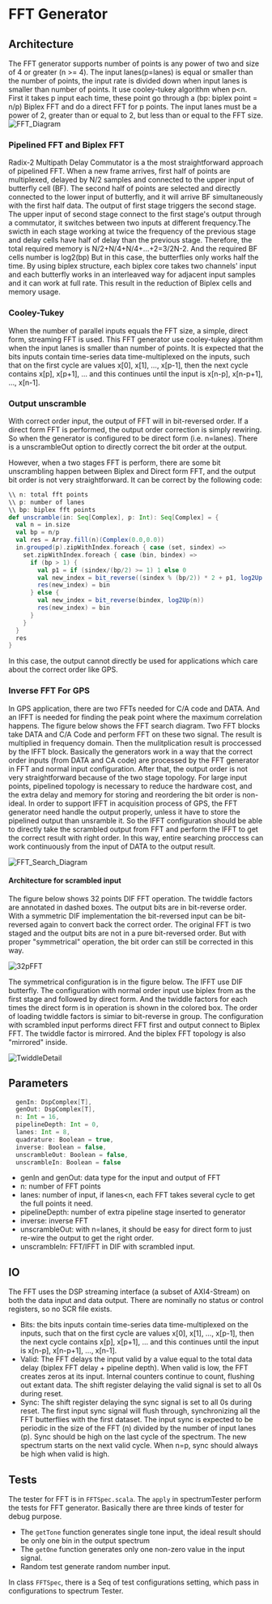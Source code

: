 # FFT Generator
## Architecture
The FFT generator supports number of points is any power of two and size of 4 or greater (n >= 4).
The input lanes(p=lanes) is equal or smaller than the number of points,
the input rate is divided down when input lanes is smaller than number of points.
It use cooley-tukey algorithm when p<n. First it takes p input each time, these point go through a (bp: biplex point = n/p) Biplex FFT and do a direct FFT for p points.
The input lanes must be a power of 2, greater than or equal to 2, but less than or equal to the FFT size.
![FFT_Diagram](pictures/fft/fft-diagram.png)

### Pipelined FFT and Biplex FFT
Radix-2 Multipath Delay Commutator is a the most straightforward approach of pipelined FFT. 
When a new frame arrives, first half of points are multiplexed, delayed by N/2 samples and connected to the upper input of butterfly cell (BF).
The second half of points are selected and directly connected to the lower input of butterfly, and it will arrive BF simultaneously with the first half data. 
The output of first stage triggers the second stage.
The upper input of second stage connect to the first stage's output through a commutator, it switches between two inputs at different frequency.The swicth in each stage working at twice the frequency of the previous stage and delay cells have half of delay than the previous stage.
Therefore, the total required memory is N/2+N/4+N/4+...+2=3/2N-2. And the required BF cells number is log2(bp)
But in this case, the butterflies only works half the time.
By using biplex structure, each biplex core takes two channels' input and each butterfly works in an interleaved way for adjacent input samples and it can work at full rate. This result in the reduction of Biplex cells and memory usage.

### Cooley-Tukey
When the number of parallel inputs equals the FFT size, a simple, direct form, streaming FFT is used.
This FFT generator use cooley-tukey algorithm when the input lanes is smaller than number of points.
It is expected that the bits inputs contain time-series data time-multiplexed on the inputs,
such that on the first cycle are values x[0], x[1], …, x[p-1], then the next cycle contains x[p], x[p+1], … and this continues until the input is x[n-p], x[n-p+1], …, x[n-1].

### Output unscramble
With correct order input, the output of FFT will in bit-reversed order. If a direct form FFT is performed, the output order correction is simply rewiring. So when the generator is configured to be direct form (i.e. n=lanes). There is a unscrambleOut option to directly correct the bit order at the output.

However, when a two stages FFT is perform, there are some bit unscrambling happen between Biplex and Direct form FFT, and the  output bit order is not very straightforward. It can be correct by the following code:

```scala
\\ n: total fft points
\\ p: number of lanes
\\ bp: biplex fft points
def unscramble(in: Seq[Complex], p: Int): Seq[Complex] = {
  val n = in.size
  val bp = n/p
  val res = Array.fill(n)(Complex(0.0,0.0))
  in.grouped(p).zipWithIndex.foreach { case (set, sindex) =>
    set.zipWithIndex.foreach { case (bin, bindex) =>
      if (bp > 1) {
        val p1 = if (sindex/(bp/2) >= 1) 1 else 0
        val new_index = bit_reverse((sindex % (bp/2)) * 2 + p1, log2Up(bp)) + bit_reverse(bindex, log2Up(n))
        res(new_index) = bin
      } else {
        val new_index = bit_reverse(bindex, log2Up(n))
        res(new_index) = bin
      }
    }
  }
  res
}
```
In this case, the output cannot directly be used for applications which care about the correct order like GPS. 

### Inverse FFT For GPS
In GPS application, there are two FFTs needed for C/A code and DATA. And an IFFT is needed for finding the peak point where the maximum correlation happens.
The figure below shows the FFT search diagram. Two FFT blocks take DATA and C/A Code and perform FFT on these two signal. The result is multiplied in frequency domain. Then the mulitplication result is proccessed by the IFFT block.
Basically the generators work in a way that the correct order inputs (from DATA and CA code) are processed by the FFT generator in FFT and normal input configuration. After that, the output order is not very straightforward because of the two stage topology.
For large input points, pipelined topology is necessary to reduce the hardware cost, and the extra delay and memory for storing and reordering the bit order is non-ideal.
In order to support IFFT in acquisition process of GPS, the FFT generator need handle the output properly, unless it have to store the pipelined output than unsramble it.
So the IFFT configuration should be able to directly take the scrambled output from FFT and perform the IFFT to get the correct result with right order.
In this way, entire searching proccess can work continuously from the input of DATA to the output result.

![FFT_Search_Diagram](pictures/fft/fft-search-diagram.png)

#### Architecture for scrambled input
The figure below shows 32 points DIF FFT operation. The twiddle factors are annotated in dashed boxes.
The output bits are in bit-reverse order. With a symmetric DIF implementation the bit-reversed input can be bit-reversed again to convert back the correct order. 
The original FFT is two staged and the output bits are not in a pure bit-reversed order. But with proper "symmetrical" operation, the bit order can still be corrected in this way.

![32pFFT](pictures/fft/fft32p.png)

The symmetrical configuration is in the figure below. The IFFT use DIF butterfly.
The configuration with normal order input use biplex from as the first stage and followed by direct form. And the twiddle factors for each times the direct form is in operation is shown in the colored box. The order of loading twiddle factors is simiar to bit-reverse in group.
The configuration with scrambled input performs direct FFT first and output connect to Biplex FFT. The twiddle factor is mirrored. And the biplex FFT topology is also "mirrored" inside. 

![TwiddleDetail](pictures/fft/twiddles_detail.png)

## Parameters
```scala
  genIn: DspComplex[T],
  genOut: DspComplex[T],
  n: Int = 16, 
  pipelineDepth: Int = 0,
  lanes: Int = 8,
  quadrature: Boolean = true,
  inverse: Boolean = false,
  unscrambleOut: Boolean = false,
  unscrambleIn: Boolean = false
 ```
 - genIn and genOut: data type for the input and output of FFT
 - n: number of FFT points
 - lanes: number of input, if lanes<n, each FFT takes several cycle to get the full points it need.
 - pipelineDepth: number of extra pipeline stage inserted to generator
 - inverse: inverse FFT
 - unscrambleOut: with n=lanes, it should be easy for direct form to just re-wire the output to get the right order.
 - unscrambleIn: FFT/IFFT in DIF with scrambled input.
 
## IO
The FFT uses the DSP streaming interface (a subset of AXI4-Stream) on both the data input and data output. There are nominally no status or control registers, so no SCR file exists.
- Bits: the bits inputs contain time-series data time-multiplexed on the inputs, such that on the first cycle are values x[0], x[1], …, x[p-1], then the next cycle contains x[p], x[p+1], … and this continues until the input is x[n-p], x[n-p+1], …, x[n-1]. 
- Valid: The FFT delays the input valid by a value equal to the total data delay (biplex FFT delay + pipeline depth). When valid is low, the FFT creates zeros at its input. Internal counters continue to count, flushing out extant data. The shift register delaying the valid signal is set to all 0s during reset.
- Sync: The shift register delaying the sync signal is set to all 0s during reset. The first input sync signal will flush through, synchronizing all the FFT butterflies with the first dataset. The input sync is expected to be periodic in the size of the FFT (n) divided by the number of input lanes (p). Sync should be high on the last cycle of the spectrum. The new spectrum starts on the next valid cycle. When n=p, sync should always be high when valid is high.

## Tests  
The tester for FFT is in `FFTSpec.scala`. The `apply` in spectrumTester perform the tests for FFT generator. Basically there are three kinds of tester for debug purpose.
- The `getTone` function generates single tone input, the ideal result should be only one bin in the output spectrum
- The `getOne` function generates only one non-zero value in the input signal.
- Random test generate random number input.

In class `FFTSpec`, there is a Seq of test configurations setting, which pass in configurations to spectrum Tester.
